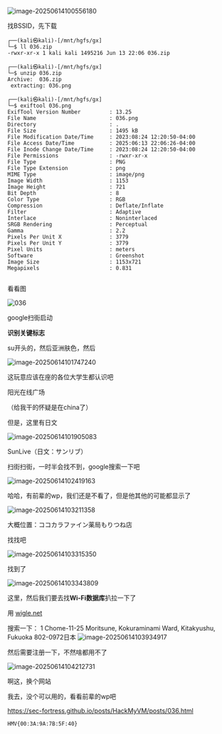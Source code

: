 ![image-20250614100556180](https://7r1umph.top/image/20250614100556493.webp)

找BSSID，先下载

```
┌──(kali㉿kali)-[/mnt/hgfs/gx]
└─$ ll 036.zip                                   
-rwxr-xr-x 1 kali kali 1495216 Jun 13 22:06 036.zip
                                                                                                                                                                                   
┌──(kali㉿kali)-[/mnt/hgfs/gx]
└─$ unzip 036.zip 
Archive:  036.zip
 extracting: 036.png                 
                                                                                                                                                                                   
┌──(kali㉿kali)-[/mnt/hgfs/gx]
└─$ exiftool 036.png 
ExifTool Version Number         : 13.25
File Name                       : 036.png
Directory                       : .
File Size                       : 1495 kB
File Modification Date/Time     : 2023:08:24 12:20:50-04:00
File Access Date/Time           : 2025:06:13 22:06:26-04:00
File Inode Change Date/Time     : 2023:08:24 12:20:50-04:00
File Permissions                : -rwxr-xr-x
File Type                       : PNG
File Type Extension             : png
MIME Type                       : image/png
Image Width                     : 1153
Image Height                    : 721
Bit Depth                       : 8
Color Type                      : RGB
Compression                     : Deflate/Inflate
Filter                          : Adaptive
Interlace                       : Noninterlaced
SRGB Rendering                  : Perceptual
Gamma                           : 2.2
Pixels Per Unit X               : 3779
Pixels Per Unit Y               : 3779
Pixel Units                     : meters
Software                        : Greenshot
Image Size                      : 1153x721
Megapixels                      : 0.831
                
```

看看图

![036](https://7r1umph.top/image/20250614100806952.webp)

google扫街启动

**识别关键标志**

su开头的，然后亚洲肤色，然后

![image-20250614101747240](https://7r1umph.top/image/20250614101747390.webp)

这玩意应该在座的各位大学生都认识吧

阳光在线广场

（给我干的怀疑是在china了）

但是，这里有日文

![image-20250614101905083](https://7r1umph.top/image/20250614101905268.webp)

SunLive（日文：サンリブ）

扫街扫街，一时半会找不到，google搜索一下吧

![image-20250614102419163](https://7r1umph.top/image/20250614102419498.webp)

哈哈，有前辈的wp，我们还是不看了，但是他其他的可能都显示了

![image-20250614103211358](https://7r1umph.top/image/20250614103211803.webp)

大概位置：ココカラファイン薬局もりつね店

找找吧

![image-20250614103315350](https://7r1umph.top/image/20250614103316425.webp)

找到了

![image-20250614103343809](https://7r1umph.top/image/20250614103344081.webp)

这里，然后我们要去找**Wi-Fi数据库**扒拉一下了

用 [wigle.net](https://www.google.com/url?sa=E&q=https%3A%2F%2Fwigle.net%2F)

搜索一下： 1 Chome-11-25 Moritsune, Kokuraminami Ward, Kitakyushu, Fukuoka 802-0972日本
![image-20250614103934917](https://7r1umph.top/image/20250614103935120.webp)

然后需要注册一下，不然啥都用不了

![image-20250614104212731](https://7r1umph.top/image/20250614104212971.webp)

啊这，换个网站

我去，没个可以用的，看看前辈的wp吧

https://sec-fortress.github.io/posts/HackMyVM/posts/036.html

```
HMV{00:3A:9A:7B:5F:40}
```

